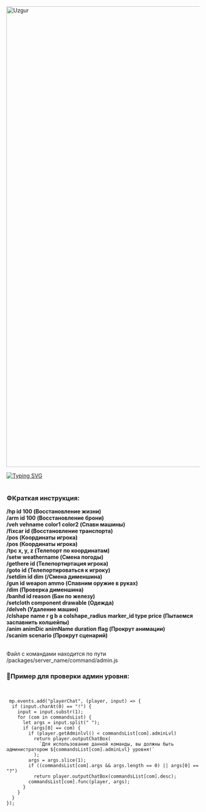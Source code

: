 <img align="center" src="https://myozzy.me/github/adminc.jpg" alt="Uzgur" min-height="200" width="1200" />
<br>

[![Typing SVG](https://readme-typing-svg.herokuapp.com?size=40&color=ED15F7&center=true&width=1200&height=150&lines=RageMP+%D0%B0%D0%B4%D0%BC%D0%B8%D0%BD+%D0%BA%D0%BE%D0%BC%D0%B0%D0%BD%D0%B4%D1%8B;(%D0%A1%D0%B5%D1%80%D0%B2%D0%B5%D1%80%D0%BD%D1%8B%D0%B5+%D0%BA%D0%BE%D0%BC%D0%B0%D0%BD%D0%B4%D1%8B);%D0%B1%D0%B5%D0%B7+%D0%BF%D1%80%D0%BE%D0%B2%D0%B5%D1%80%D0%BA%D0%B8+%D1%83%D1%80%D0%BE%D0%B2%D0%BD%D1%8F+%D0%B0%D0%B4%D0%BC%D0%B8%D0%BD%D0%B0)](https://git.io/typing-svg)
<br><br>

<h3 align="left">⚙️Краткая инструкция:</h3>
<p align="left">
<b>
/hp id 100 (Восстановление жизни)<br>
/arm id 100 (Восстановление брони)<br>
/veh vehname color1 color2 (Спавн машины)<br>
/fixcar id (Восстановление транспорта)<br>
/pos (Координаты игрока)<br>
/pos (Координаты игрока)<br>
/tpc x, y, z (Телепорт по координатам)<br>
/setw weathername (Смена погоды)<br>
/gethere id (Телепортиртация игрока)<br>
/goto id (Телепортироваться к игроку)<br>
/setdim id dim (/Смена дименшина)<br>
/gun id weapon ammo (Спавним оружие в руках)<br>
/dim (Проверка дименшина)<br>
/banhd id reason (Бан по железу)<br>
/setcloth component drawable (Одежда)<br>
/delveh (Удаление машин)<br>
/clshape name r g b a colshape_radius marker_id type price (Пытаемся заспавнить колшейпы)<br>
/anim animDic animName duration flag (Прокрут анимации)<br>
/scanim scenario (Прокрут сценарий)<br></b>
</p><br>
Файл с командами находится по пути /packages/server_name/command/admin.js <br>

<h3 align="left">📝Пример для проверки админ уровня:</h3><br>

```
 mp.events.add("playerChat", (player, input) => {
  if (input.charAt(0) == "!") {
    input = input.substr(1);
    for (com in commandsList) {
      let args = input.split(" ");
      if (args[0] == com) {
        if (player.getAdminlvl() < commandsList[com].adminLvl)
          return player.outputChatBox(
            `Для использование данной команды, вы должны быть администратором ${commandsList[com].adminLvl} уровня!`
          );
        args = args.slice(1);
        if ((commandsList[com].args && args.length == 0) || args[0] == "?")
          return player.outputChatBox(commandsList[com].desc);
        commandsList[com].func(player, args);
      }
    }
  }
});
```



